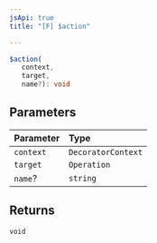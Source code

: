 ```yaml
---
jsApi: true
title: "[F] $action"

---
```

```ts
$action(
   context, 
   target, 
   name?): void
```

## Parameters

| Parameter | Type |
| :------ | :------ |
| `context` | `DecoratorContext` |
| `target` | `Operation` |
| `name`? | `string` |

## Returns

`void`
